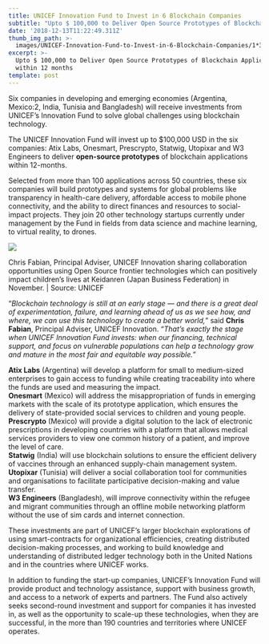 ```yaml
---
title: UNICEF Innovation Fund to Invest in 6 Blockchain Companies
subtitle: "Upto $ 100,000 to Deliver Open Source Prototypes of Blockchain Applications within 12\_months"
date: '2018-12-13T11:22:49.311Z'
thumb_img_path: >-
  images/UNICEF-Innovation-Fund-to-Invest-in-6-Blockchain-Companies/1*33KBsT-Q2e26DCO1GDohgg.jpeg
excerpt: >-
  Upto $ 100,000 to Deliver Open Source Prototypes of Blockchain Applications
  within 12 months
template: post
---
```

Six companies in developing and emerging economies (Argentina, Mexico:2, India, Tunisia and Bangladesh) will receive investments from UNICEF’s Innovation Fund to solve global challenges using blockchain technology.

The UNICEF Innovation Fund will invest up to $100,000 USD in the six companies: Atix Labs, Onesmart, Prescrypto, Statwig, Utopixar and W3 Engineers to deliver **open-source prototypes** of blockchain applications within 12-months.

Selected from more than 100 applications across 50 countries, these six companies will build prototypes and systems for global problems like transparency in health-care delivery, affordable access to mobile phone connectivity, and the ability to direct finances and resources to social-impact projects. They join 20 other technology startups currently under management by the Fund in fields from data science and machine learning, to virtual reality, to drones.

![](/images/UNICEF-Innovation-Fund-to-Invest-in-6-Blockchain-Companies/1*33KBsT-Q2e26DCO1GDohgg.jpeg)

<figcaption>Chris Fabian, Principal Adviser, UNICEF Innovation sharing collaboration opportunities using Open Source frontier technologies which can positively impact children’s lives at Keidanren (Japan Business Federation) in November. | Source:&nbsp;UNICEF</figcaption>

“*Blockchain technology is still at an early stage — and there is a great deal of experimentation, failure, and learning ahead of us as we see how, and where, we can use this technology to create a better world,*” said **Chris Fabian**, Principal Adviser, UNICEF Innovation. “*That’s exactly the stage when UNICEF Innovation Fund invests: when our financing, technical support, and focus on vulnerable populations can help a technology grow and mature in the most fair and equitable way possible.*”

**Atix Labs** (Argentina) will develop a platform for small to medium-sized enterprises to gain access to funding while creating traceability into where the funds are used and measuring the impact.  
**Onesmart** (Mexico) will address the misappropriation of funds in emerging markets with the scale of its prototype application, which ensures the delivery of state-provided social services to children and young people.   
**Prescrypto** (Mexico) will provide a digital solution to the lack of electronic prescriptions in developing countries with a platform that allows medical services providers to view one common history of a patient, and improve the level of care.  
**Statwig** (India) will use blockchain solutions to ensure the efficient delivery of vaccines through an enhanced supply-chain management system.  
**Utopixar** (Tunisia) will deliver a social collaboration tool for communities and organisations to facilitate participative decision-making and value transfer.  
**W3 Engineers** (Bangladesh), will improve connectivity within the refugee and migrant communities through an offline mobile networking platform without the use of sim cards and internet connection.

These investments are part of UNICEF’s larger blockchain explorations of using smart-contracts for organizational efficiencies, creating distributed decision-making processes, and working to build knowledge and understanding of distributed ledger technology both in the United Nations and in the countries where UNICEF works.

In addition to funding the start-up companies, UNICEF’s Innovation Fund will provide product and technology assistance, support with business growth, and access to a network of experts and partners. The Fund also actively seeks second-round investment and support for companies it has invested in, as well as the opportunity to scale-up these technologies, when they are successful, in the more than 190 countries and territories where UNICEF operates.
